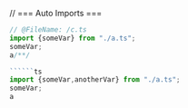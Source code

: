 // === Auto Imports === 
```ts
// @FileName: /c.ts
import {someVar} from "./a.ts";
someVar;
a/**/

``````ts
import {someVar,anotherVar} from "./a.ts";
someVar;
a

```

